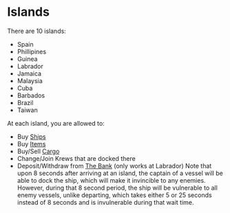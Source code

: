 # Islands

There are 10 islands:
- Spain
- Phillipines
- Guinea
- Labrador
- Jamaica
- Malaysia
- Cuba
- Barbados
- Brazil
- Taiwan
            
At each island, you are allowed to:
* Buy [Ships](/pages/ships.md)
* Buy [Items](/pages/items.md)
* Buy/Sell [Cargo](/pages/cargo.md)
* Change/Join Krews that are docked there
* Deposit/Withdraw from [The Bank](/pages/gameplay/bank.md) (only works at Labrador)
Note that upon 8 seconds after arriving at an island, the captain of a vessel will be able to dock the ship, which will make it invincible to any enemies. However, during that 8 second period, the ship will be vulnerable to all enemy vessels, unlike departing, which takes either 5 or 25 seconds instead of 8 seconds and is invulnerable during that wait time.